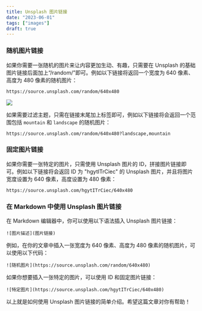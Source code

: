 ```yaml
---
title: Unsplash 图片链接
date: "2023-06-01"
tags: ["images"]
draft: true
---
```


### 随机图片链接

如果你需要一张随机的图片来让内容更加生动、有趣，只需要在 Unsplash 的基础图片链接后面加上“/random/”即可。例如以下链接将返回一个宽度为 640 像素、高度为 480 像素的随机图片：

```
https://source.unsplash.com/random/640x480
```
![](https://source.unsplash.com/random/640x480?landscape,mountain)

如果需要过滤主题，只需在链接末尾加上标签即可，例如以下链接将会返回一个范围包括 `mountain` 和 `landscape` 的随机图片：

```
https://source.unsplash.com/random/640x480?landscape,mountain
```

### 固定图片链接

如果你需要一张特定的图片，只需使用 Unsplash 图片的 ID，拼接图片链接即可。例如以下链接将会返回 ID 为 "hgytITrCiec" 的 Unsplash 图片，并且将图片宽度设置为 640 像素，高度设置为 480 像素：

```
https://source.unsplash.com/hgytITrCiec/640x480
```

### 在 Markdown 中使用 Unsplash 图片链接

在 Markdown 编辑器中，你可以使用以下语法插入 Unsplash 图片链接：

```
![图片描述](图片链接)
```

例如，在你的文章中插入一张宽度为 640 像素、高度为 480 像素的随机图片，可以使用以下代码：

```
![随机图片](https://source.unsplash.com/random/640x480)
```

如果你想要插入一张特定的图片，可以使用 ID 和固定图片链接：

```
![特定图片](https://source.unsplash.com/hgytITrCiec/640x480)
```

以上就是如何使用 Unsplash 图片链接的简单介绍。希望这篇文章对你有帮助！
